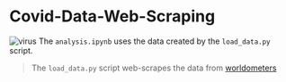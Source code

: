 # Covid-Data-Web-Scraping

![virus](https://www.statnews.com/wp-content/uploads/2020/02/Coronavirus-CDC-768x432.jpg)
The `analysis.ipynb` uses the data created by the `load_data.py` script.
> The `load_data.py` script web-scrapes the data from [worldometers](https://www.worldometers.info/coronavirus/#countries)<br>
